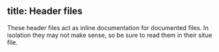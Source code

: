 title: Header files
---

These header files act as inline documentation for documented files. In isolation they may not make sense, so be sure to read them in their situe file.